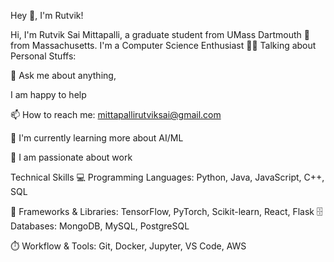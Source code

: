 Hey 👋, I'm Rutvik!


Hi, I'm Rutvik Sai Mittapalli, a graduate student from UMass Dartmouth 🚀 from Massachusetts. I'm a Computer Science Enthusiast 👨‍💻
Talking about Personal Stuffs:

💬 Ask me about anything, 

I am happy to help

📫 How to reach me: mittapallirutviksai@gmail.com

🌱 I'm currently learning more about AI/ML

💼 I am passionate about work

Technical Skills
💻 Programming Languages: Python, Java, JavaScript, C++, SQL


🚀 Frameworks & Libraries: TensorFlow, PyTorch, Scikit-learn, React, Flask
🗄️ Databases: MongoDB, MySQL, PostgreSQL


⏱️ Workflow & Tools: Git, Docker, Jupyter, VS Code, AWS
